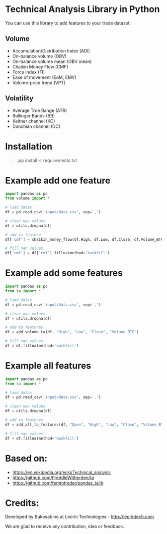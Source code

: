# Technical Analysis Library in Python

You can use this library to add features to your trade dataset.

## Volume

* Accumulation/Distribution Index (ADI)
* On-balance volume (OBV)
* On-balance volume mean (OBV mean)
* Chaikin Money Flow (CMF)
* Force Index (FI)
* Ease of movement (EoM, EMV)
* Volume-price trend (VPT)

## Volatility

* Average True Range (ATR)
* Bollinger Bands (BB)
* Keltner channel (KC)
* Donchian channel (DC)


# Installation

> pip install -r requirements.txt


# Example add one feature

```python
import pandas as pd
from volume import *

# load datas
df = pd.read_csv('input/data.csv', sep=',')

# clean nan values
df = utils.dropna(df)

# add ta feature
df['cmf'] = chaikin_money_flow(df.High, df.Low, df.Close, df.Volume_BTC)

# fill nan values
df['cmf'] = df['cmf'].fillna(method='backfill')
```


# Example add some features

```python
import pandas as pd
from ta import *

# load datas
df = pd.read_csv('input/data.csv', sep=',')

# clean nan values
df = utils.dropna(df)

# add ta features
df = add_volume_ta(df, "High", "Low", "Close", "Volume_BTC")

# fill nan values
df = df.fillna(method='backfill')
```

# Example all features

```python
import pandas as pd
from ta import *

# load datas
df = pd.read_csv('input/data.csv', sep=',')

# clean nan values
df = utils.dropna(df)

# add ta features
df = add_all_ta_features(df, "Open", "High", "Low", "Close", "Volume_BTC")

# fill nan values
df = df.fillna(method='backfill')
```


# Based on:

* https://en.wikipedia.org/wiki/Technical_analysis
* https://github.com/FreddieWitherden/ta
* https://github.com/femtotrader/pandas_talib


# Credits:

Developed by Bukosabino at Lecrin Technologies - http://lecrintech.com

We are glad to receive any contribution, idea or feedback.